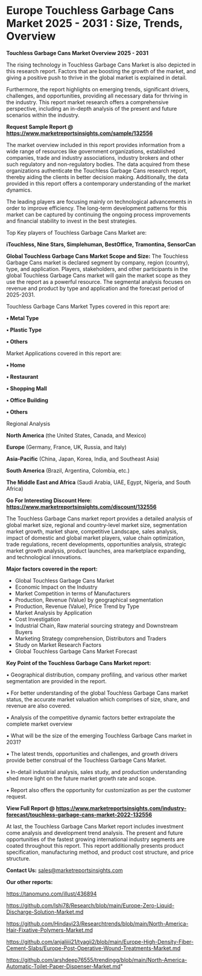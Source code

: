  # Europe Touchless Garbage Cans Market 2025 - 2031 : Size, Trends, Overview

<Strong> Touchless Garbage Cans Market Overview 2025 - 2031</strong>

The rising technology in Touchless Garbage Cans Market is also depicted in this research report. Factors that are boosting the growth of the market, and giving a positive push to thrive in the global market is explained in detail.

Furthermore, the report highlights on emerging trends, significant drivers, challenges, and opportunities, providing all necessary data for thriving in the industry. This report market research offers a comprehensive perspective, including an in-depth analysis of the present and future scenarios within the industry.

<strong>Request Sample Report @ <a href=https://www.marketreportsinsights.com/sample/132556>https://www.marketreportsinsights.com/sample/132556</a></strong>

The market overview included in this report provides information from a wide range of resources like government organizations, established companies, trade and industry associations, industry brokers and other such regulatory and non-regulatory bodies. The data acquired from these organizations authenticate the Touchless Garbage Cans research report, thereby aiding the clients in better decision making. Additionally, the data provided in this report offers a contemporary understanding of the market dynamics.

The leading players are focusing mainly on technological advancements in order to improve efficiency. The long-term development patterns for this market can be captured by continuing the ongoing process improvements and financial stability to invest in the best strategies.

Top Key players of Touchless Garbage Cans Market are:

<strong>iTouchless, Nine Stars, Simplehuman, BestOffice, Tramontina, SensorCan</strong>

<strong><b>Global Touchless Garbage Cans Market Scope and Size:</b></strong>
The Touchless Garbage Cans market is declared segment by company, region (country), type, and application. Players, stakeholders, and other participants in the global Touchless Garbage Cans market will gain the market scope as they use the report as a powerful resource. The segmental analysis focuses on revenue and product by type and application and the forecast period of 2025-2031.

Touchless Garbage Cans Market Types covered in this report are:

<strong>• Metal Type

• Plastic Type

• Others</strong>

Market Applications covered in this report are:

<strong>• Home

• Restaurant

• Shopping Mall

• Office Building

• Others</strong> 

Regional Analysis

<strong>North America</strong> (the United States, Canada, and Mexico)

<strong>Europe</strong> (Germany, France, UK, Russia, and Italy)

<strong>Asia-Pacific</strong> (China, Japan, Korea, India, and Southeast Asia)

<strong>South America</strong> (Brazil, Argentina, Colombia, etc.)

<strong>The Middle East and Africa</strong> (Saudi Arabia, UAE, Egypt, Nigeria, and South Africa)

<strong>Go For Interesting Discount Here: <a href=https://www.marketreportsinsights.com/discount/132556>https://www.marketreportsinsights.com/discount/132556</a></strong>

The Touchless Garbage Cans market report provides a detailed analysis of global market size, regional and country-level market size, segmentation market growth, market share, competitive Landscape, sales analysis, impact of domestic and global market players, value chain optimization, trade regulations, recent developments, opportunities analysis, strategic market growth analysis, product launches, area marketplace expanding, and technological innovations.

<strong><b>Major factors covered in the report:</b></strong>
<ul>
  <li>Global Touchless Garbage Cans Market </li>
  <li>Economic Impact on the Industry</li>
  <li>Market Competition in terms of Manufacturers</li>
  <li>Production, Revenue (Value) by geographical segmentation</li>
  <li>Production, Revenue (Value), Price Trend by Type</li>
  <li>Market Analysis by Application</li>
  <li>Cost Investigation</li>
  <li>Industrial Chain, Raw material sourcing strategy and Downstream Buyers</li>
  <li>Marketing Strategy comprehension, Distributors and Traders</li>
  <li>Study on Market Research Factors</li>
  <li>Global Touchless Garbage Cans Market Forecast</li>
</ul>

<strong><b>Key Point of the Touchless Garbage Cans Market report:</b></strong>

• Geographical distribution, company profiling, and various other market segmentation are provided in the report.

• For better understanding of the global Touchless Garbage Cans market status, the accurate market valuation which comprises of size, share, and revenue are also covered.

• Analysis of the competitive dynamic factors better extrapolate the complete market overview

• What will be the size of the emerging Touchless Garbage Cans market in 2031?

• The latest trends, opportunities and challenges, and growth drivers provide better construal of the Touchless Garbage Cans Market.

• In-detail industrial analysis, sales study, and production understanding shed more light on the future market growth rate and scope.

• Report also offers the opportunity for customization as per the customer request.

<strong><b>View Full Report @ <a href=https://www.marketreportsinsights.com/industry-forecast/touchless-garbage-cans-market-2022-132556>https://www.marketreportsinsights.com/industry-forecast/touchless-garbage-cans-market-2022-132556</a></b></strong>


At last, the Touchless Garbage Cans Market report includes investment come analysis and development trend analysis. The present and future opportunities of the fastest growing international industry segments are coated throughout this report. This report additionally presents product specification, manufacturing method, and product cost structure, and price structure.

<strong>Contact Us:</strong>
sales@marketreportsinsights.com

<strong>Our other reports:</strong>

<a href=https://tanomuno.com/illust/436894>https://tanomuno.com/illust/436894</a>

<a href=https://github.com/Ishi78/Research/blob/main/Europe-Zero-Liquid-Discharge-Solution-Market.md>https://github.com/Ishi78/Research/blob/main/Europe-Zero-Liquid-Discharge-Solution-Market.md</a>

<a href=https://github.com/Hindavi23/Researchtrends/blob/main/North-America-Hair-Fixative-Polymers-Market.md>https://github.com/Hindavi23/Researchtrends/blob/main/North-America-Hair-Fixative-Polymers-Market.md</a>

<a href=https://github.com/anjaliiii21/tyagii2/blob/main/Europe-High-Density-Fiber-Cement-Slabs/Europe-Post-Operative-Wound-Treatments-Market.md>https://github.com/anjaliiii21/tyagii2/blob/main/Europe-High-Density-Fiber-Cement-Slabs/Europe-Post-Operative-Wound-Treatments-Market.md</a>

<a href=https://github.com/arshdeep76555/trendingg/blob/main/North-America-Automatic-Toilet-Paper-Dispenser-Market.md>https://github.com/arshdeep76555/trendingg/blob/main/North-America-Automatic-Toilet-Paper-Dispenser-Market.md</a>"
